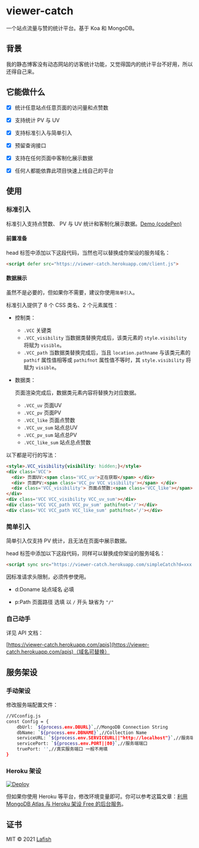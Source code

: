 # viewer-catch

一个站点流量与赞的统计平台。基于 Koa 和 MongoDB。

## 背景

我的静态博客没有动态网站的访客统计功能，又觉得国内的统计平台不好用，所以还得自己来。

## 它能做什么

- [x] 统计任意站点任意页面的访问量和点赞数

- [x] 支持统计 PV 与 UV

- [x] 支持标准引入与简单引入

- [x] 预留查询接口

- [x] 支持在任何页面中客制化展示数据

- [x] 任何人都能依靠此项目快速上线自己的平台

## 使用

### 标准引入

标准引入支持点赞数、 PV 与 UV 统计和客制化展示数据。[Demo (codePen)](https://codepen.io/leuki/pen/LYjdbYm)

#### 前置准备

head 标签中添加以下这段代码，当然也可以替换成你架设的服务域名：

```html
<script defer src="https://viewer-catch.herokuapp.com/client.js">
```

#### 数据展示

虽然不是必要的，但如果你不需要，建议你使用`简单引入`。

标准引入提供了 8 个 CSS 类名、2 个元素属性：

- 控制类：

  - `.VCC` 关键类
  - `.VCC_visibility`  当数据类替换完成后，该类元素的 `style.visibility` 将赋为 `visible`。
  - `.VCC_path`  当数据类替换完成后，当且 `location.pathname` 与该类元素的 `pathif` 属性值相等或 `pathifnot` 属性值不等时，其 `style.visibility` 将赋为 `visible`。

- 数据类：

  页面渲染完成后，数据类元素内容将替换为对应数据。

  - `.VCC_uv` 页面UV
  - `.VCC_pv` 页面PV
  - `.VCC_like` 页面点赞数
  - `.VCC_uv_sum` 站点总UV
  - `.VCC_pv_sum` 站点总PV
  - `.VCC_like_sum` 站点总点赞数

以下都是可行的写法：

```html
<style>.VCC_visibility{visibility: hidden;}</style>
<div class='VCC'>
  <div> 页面UV:<span class='VCC_uv'>正在获取</span> </div>
  <div> 页面PV:<span class='VCC_pv VCC_visibility'></span> </div>
  <div class='VCC_visibility'> 页面点赞数:<span class='VCC_like'></span> </div>
</div>
<div class='VCC VCC_visibility VCC_uv_sum'></div>
<div class='VCC VCC_path VCC_pv_sum' pathifnot='/'></div>
<div class='VCC VCC_path VCC_like_sum' pathifnot='/'></div>

```

### 简单引入

简单引入仅支持 PV 统计，且无法在页面中展示数据。

head 标签中添加以下这段代码，同样可以替换成你架设的服务域名：

```html
<script sync src="https://viewer-catch.herokuapp.com/simpleCatch?d=xxx.com&p=/path">
```

因标准请求头限制，必须传参使用。

- d:Doname 站点域名 必填

- p:Path 页面路径 选填 以 `/` 开头 缺省为 `"/"`

### 自己动手

详见 API 文档：

[https://viewer-catch.herokuapp.com/apis](https://viewer-catch.herokuapp.com/apis)（域名可替换）

## 服务架设

### 手动架设

修改服务端配置文件：

```bash
//VCconfig.js
const Config = {
    dbUrl: `${process.env.DBURL}`,//MongoDB Connection String
    dbName: `${process.env.DBNAME}`,//Collection Name
    serviceURL: `${process.env.SERVICEURL||"http://localhost"}`,//服务端URL
    servicePort: `${process.env.PORT||80}`,//服务端端口
    truePort: '',//真实服务端口 一般不用填
}
```

### Heroku 架设

[![Deploy](https://www.herokucdn.com/deploy/button.png)](https://dashboard.heroku.com/new?template=https://github.com/LeUKi/viewer-catch)

但如果你使用 Heroku 等平台，修改环境变量即可。你可以参考这篇文章：[利用 MongoDB Atlas 与 Heroku 架设 Free 的后台服务](https://lafish.fun/freedom-service/)。

## 证书

MIT © 2021 [Lafish](http://lafish.fun/)